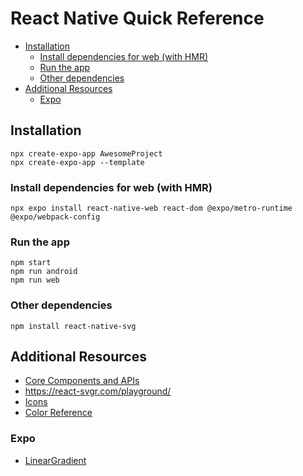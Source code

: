 # React Native Quick Reference
<!-- TOC -->

- [Installation](#installation)
    - [Install dependencies for web (with HMR)](#install-dependencies-for-web-with-hmr)
    - [Run the app](#run-the-app)
    - [Other dependencies](#other-dependencies)
- [Additional Resources](#additional-resources)
    - [Expo](#expo)

<!-- /TOC -->
<a id="markdown-installation" name="installation"></a>

## Installation

```
npx create-expo-app AwesomeProject
npx create-expo-app --template
```

<a id="markdown-install-dependencies-for-web-with-hmr" name="install-dependencies-for-web-with-hmr"></a>

### Install dependencies for web (with HMR)

```
npx expo install react-native-web react-dom @expo/metro-runtime @expo/webpack-config
```

<a id="markdown-run-the-app" name="run-the-app"></a>

### Run the app

```
npm start
npm run android
npm run web
```

<a id="markdown-other-dependencies" name="other-dependencies"></a>

### Other dependencies

```
npm install react-native-svg
```

<a id="markdown-additional-resources" name="additional-resources"></a>

## Additional Resources

- <a href="https://reactnative.dev/docs/components-and-apis" target="blank">Core Components and APIs</a>
- <a href="https://react-svgr.com/playground/" target="blank">https://react-svgr.com/playground/</a>
- <a href="https://icons.expo.fyi/Index" target="blank">Icons</a>
- <a href="https://reactnative.dev/docs/colors" target="blank">Color Reference</a>

<a id="markdown-expo" name="expo"></a>

### Expo

- <a href="https://docs.expo.dev/versions/latest/sdk/linear-gradient/" target="blank">LinearGradient</a>
